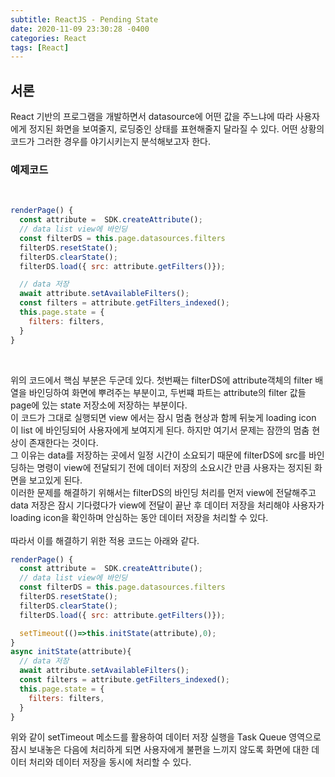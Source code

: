 ```yaml
---
subtitle: ReactJS - Pending State
date: 2020-11-09 23:30:28 -0400
categories: React 
tags: [React]
---
```


## 서론
React 기반의 프로그램을 개발하면서 datasource에 어떤 값을 주느냐에 따라 사용자에게 정지된 화면을 보여줄지, 로딩중인 상태를 표현해줄지 달라질 수 있다. 어떤 상황의 코드가 그러한 경우를 야기시키는지 분석해보고자 한다.
<br>


### 예제코드
<br>


```javascript
renderPage() {
  const attribute =  SDK.createAttribute();
  // data list view에 바인딩
  const filterDS = this.page.datasources.filters
  filterDS.resetState();
  filterDS.clearState();
  filterDS.load({ src: attribute.getFilters()});

  // data 저장
  await attribute.setAvailableFilters();
  const filters = attribute.getFilters_indexed();
  this.page.state = {
    filters: filters,
  }
}

```
<br>

위의 코드에서 핵심 부분은 두군데 있다. 첫번째는 filterDS에 attribute객체의 filter 배열을 바인딩하여 화면에 뿌려주는 부분이고, 두번쨰 파트는 attribute의 filter 값들 page에 있는 state 저장소에 저장하는 부분이다.
<br>
이 코드가 그대로 실행되면 view 에서는 잠시 멈춤 현상과 함께 뒤늦게 loading icon 이 list 에 바인딩되어 사용자에게 보여지게 된다. 하지만 여기서 문제는 잠깐의 멈춤 현상이 존재한다는 것이다.<br>
그 이유는 data를 저장하는 곳에서 일정 시간이 소요되기 때문에 filterDS에 src를 바인딩하는 명령이 view에 전달되기 전에 데이터 저장의 소요시간 만큼 사용자는 정지된 화면을 보고있게 된다. 
<br>
이러한 문제를 해결하기 위해서는 filterDS의 바인딩 처리를 먼저 view에 전달해주고 data 저장은 잠시 기다렸다가 view에 전달이 끝난 후 데이터 저장을 처리해야 사용자가 loading icon을 확인하며 안심하는 동안 데이터 저장을 처리할 수 있다.
<br><br>
따라서 이를 해결하기 위한 적용 코드는 아래와 같다.


```javascript
renderPage() {
  const attribute =  SDK.createAttribute();
  // data list view에 바인딩
  const filterDS = this.page.datasources.filters
  filterDS.resetState();
  filterDS.clearState();
  filterDS.load({ src: attribute.getFilters()});

  setTimeout(()=>this.initState(attribute),0);
}
async initState(attribute){
  // data 저장
  await attribute.setAvailableFilters();
  const filters = attribute.getFilters_indexed();
  this.page.state = {
    filters: filters,
  }
}

```

위와 같이 setTimeout 메소드를 활용하여 데이터 저장 실행을 Task Queue 영역으로 잠시 보내놓은 다음에 처리하게 되면 사용자에게 불편을 느끼지 않도록 화면에 대한 데이터 처리와 데이터 저장을 동시에 처리할 수 있다.

